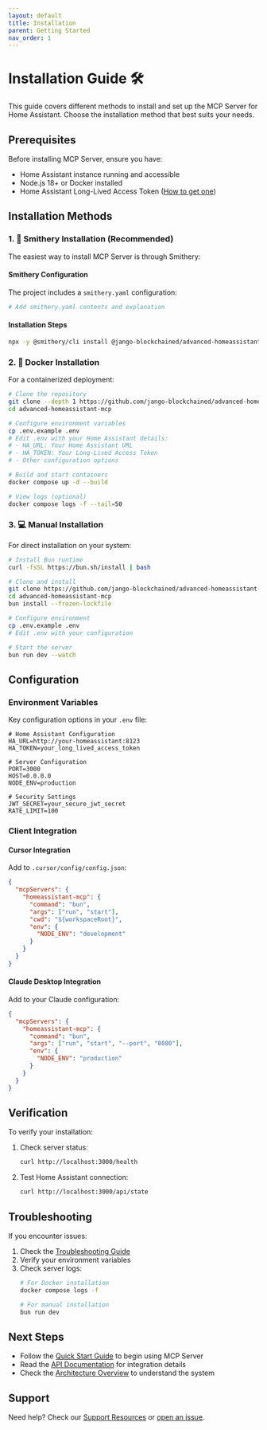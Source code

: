 ```yaml
---
layout: default
title: Installation
parent: Getting Started
nav_order: 1
---
```


# Installation Guide 🛠️

This guide covers different methods to install and set up the MCP Server for Home Assistant. Choose the installation method that best suits your needs.

## Prerequisites

Before installing MCP Server, ensure you have:

- Home Assistant instance running and accessible
- Node.js 18+ or Docker installed
- Home Assistant Long-Lived Access Token ([How to get one](https://developers.home-assistant.io/docs/auth_api/#long-lived-access-token))

## Installation Methods

### 1. 🔧 Smithery Installation (Recommended)

The easiest way to install MCP Server is through Smithery:

#### Smithery Configuration

The project includes a `smithery.yaml` configuration:

```yaml
# Add smithery.yaml contents and explanation
```

#### Installation Steps

```bash
npx -y @smithery/cli install @jango-blockchained/advanced-homeassistant-mcp --client claude
```

### 2. 🐳 Docker Installation

For a containerized deployment:

```bash
# Clone the repository
git clone --depth 1 https://github.com/jango-blockchained/advanced-homeassistant-mcp.git
cd advanced-homeassistant-mcp

# Configure environment variables
cp .env.example .env
# Edit .env with your Home Assistant details:
# - HA_URL: Your Home Assistant URL
# - HA_TOKEN: Your Long-Lived Access Token
# - Other configuration options

# Build and start containers
docker compose up -d --build

# View logs (optional)
docker compose logs -f --tail=50
```

### 3. 💻 Manual Installation

For direct installation on your system:

```bash
# Install Bun runtime
curl -fsSL https://bun.sh/install | bash

# Clone and install
git clone https://github.com/jango-blockchained/advanced-homeassistant-mcp.git
cd advanced-homeassistant-mcp
bun install --frozen-lockfile

# Configure environment
cp .env.example .env
# Edit .env with your configuration

# Start the server
bun run dev --watch
```

## Configuration

### Environment Variables

Key configuration options in your `.env` file:

```env
# Home Assistant Configuration
HA_URL=http://your-homeassistant:8123
HA_TOKEN=your_long_lived_access_token

# Server Configuration
PORT=3000
HOST=0.0.0.0
NODE_ENV=production

# Security Settings
JWT_SECRET=your_secure_jwt_secret
RATE_LIMIT=100
```

### Client Integration

#### Cursor Integration

Add to `.cursor/config/config.json`:

```json
{
  "mcpServers": {
    "homeassistant-mcp": {
      "command": "bun",
      "args": ["run", "start"],
      "cwd": "${workspaceRoot}",
      "env": {
        "NODE_ENV": "development"
      }
    }
  }
}
```

#### Claude Desktop Integration

Add to your Claude configuration:

```json
{
  "mcpServers": {
    "homeassistant-mcp": {
      "command": "bun",
      "args": ["run", "start", "--port", "8080"],
      "env": {
        "NODE_ENV": "production"
      }
    }
  }
}
```

## Verification

To verify your installation:

1. Check server status:
   ```bash
   curl http://localhost:3000/health
   ```

2. Test Home Assistant connection:
   ```bash
   curl http://localhost:3000/api/state
   ```

## Troubleshooting

If you encounter issues:

1. Check the [Troubleshooting Guide](../troubleshooting.md)
2. Verify your environment variables
3. Check server logs:
   ```bash
   # For Docker installation
   docker compose logs -f
   
   # For manual installation
   bun run dev
   ```

## Next Steps

- Follow the [Quick Start Guide](quickstart.md) to begin using MCP Server
- Read the [API Documentation](../api/index.md) for integration details
- Check the [Architecture Overview](../architecture.md) to understand the system

## Support

Need help? Check our [Support Resources](../index.md#support) or [open an issue](https://github.com/jango-blockchained/advanced-homeassistant-mcp/issues). 